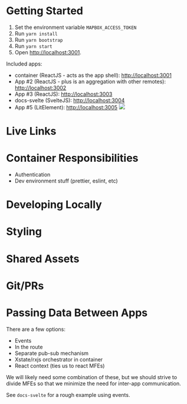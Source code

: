 # Getting Started

1. Set the environment variable `MAPBOX_ACCESS_TOKEN`
2. Run `yarn install`
3. Run `yarn bootstrap`
4. Run `yarn start`
5. Open [http://localhost:3001](http://localhost:3001).

Included apps:

- container (ReactJS - acts as the app shell): [http://localhost:3001](http://localhost:3001)
- App #2 (ReactJS - plus is an aggregation with other remotes):
  [http://localhost:3002](http://localhost:3002)
- App #3 (ReactJS): [http://localhost:3003](http://localhost:3003)
- docs-svelte (SvelteJS): [http://localhost:3004](http://localhost:3004)
- App #5 (LitElement): [http://localhost:3005](http://localhost:3005)
  <img src="https://ssl.google-analytics.com/collect?v=1&t=event&ec=email&ea=open&t=event&tid=UA-120967034-1&z=1589682154&cid=ae045149-9d17-0367-bbb0-11c41d92b411&dt=ModuleFederationExamples&dp=/email/ComprehensiveDemo">

# Live Links

# Container Responsibilities

- Authentication
- Dev environment stuff (prettier, eslint, etc)

# Developing Locally

# Styling

# Shared Assets

# Git/PRs

# Passing Data Between Apps

There are a few options:

- Events
- In the route
- Separate pub-sub mechanism
- Xstate/rxjs orchestrator in container
- React context (ties us to react MFEs)

We will likely need some combination of these, but we should strive to divide MFEs so that we
minimize the need for inter-app communication.

See `docs-svelte` for a rough example using events.
